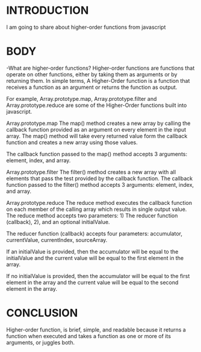 # INTRODUCTION

I am going to share about higher-order functions from javascript

# BODY

-What are higher-order functions?
Higher-order functions are functions that operate on other functions, either by taking them as arguments or by returning them. In simple terms, A Higher-Order function is a function that receives a function as an argument or returns the function as output.

For example, Array.prototype.map, Array.prototype.filter and Array.prototype.reduce are some of the Higher-Order functions built into javascript.

Array.prototype.map
The map() method creates a new array by calling the callback function provided as an argument on every element in the input array. The map() method will take every returned value form the callback function and creates a new array using those values.

The callback function passed to the map() method accepts 3 arguments: element, index, and array.

Array.prototype.filter
The filter() method creates a new array with all elements that pass the test provided by the callback function. The callback function passed to the filter() method accepts 3 arguments: element, index, and array.

Array.prototype.reduce
The reduce method executes the callback function on each member of the calling array which results in single output value. The reduce method accepts two parameters: 1) The reducer function (callback), 2), and an optional initialValue.

The reducer function (callback) accepts four parameters: accumulator, currentValue, currentIndex, sourceArray.

If an initialValue is provided, then the accumulator will be equal to the initialValue and the current value will be equal to the first element in the array.

If no initialValue is provided, then the accumulator will be equal to the first element in the array and the current value will be equal to the second element in the array.

# CONCLUSION

Higher-order function, is brief, simple, and readable because it returns a function when executed and takes a function as one or more of its arguments, or juggles both.
